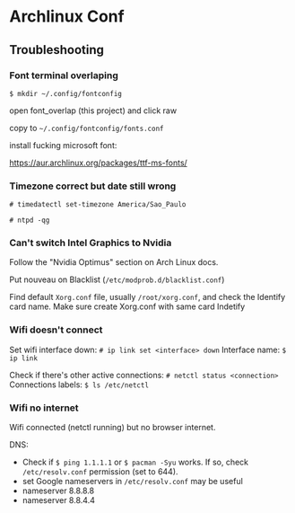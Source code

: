 # Archlinux Conf


## Troubleshooting

### Font terminal overlaping
`$ mkdir ~/.config/fontconfig`

open font_overlap (this project) and click raw

copy to `~/.config/fontconfig/fonts.conf`

install fucking microsoft font:

https://aur.archlinux.org/packages/ttf-ms-fonts/

### Timezone correct but date still wrong

`# timedatectl set-timezone America/Sao_Paulo`

`# ntpd -qg`

### Can't switch Intel Graphics to Nvidia

Follow the "Nvidia Optimus" section on Arch Linux docs.

Put nouveau on Blacklist (`/etc/modprob.d/blacklist.conf`)

Find default `Xorg.conf` file, usually `/root/xorg.conf`, and check the Identify card name.
Make sure create Xorg.conf with same card Indetify

### Wifi doesn't connect

Set wifi interface down:
`# ip link set <interface> down`
Interface name:
`$ ip link`

Check if there's other active connections: 
`# netctl status <connection>`
Connections labels:
`$ ls /etc/netctl`

### Wifi no internet

Wifi connected (netctl running) but no browser internet.

DNS:
- Check if `$ ping 1.1.1.1` or `$ pacman -Syu` works. If so, check `/etc/resolv.conf` permission (set to 644).
- set Google nameservers in `/etc/resolv.conf` may be useful
- nameserver 8.8.8.8
- nameserver 8.8.4.4
